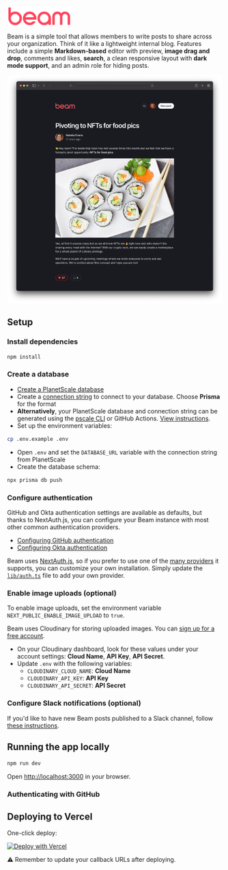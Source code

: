 <img src="public/images/logo.svg" width="150" />

Beam is a simple tool that allows members to write posts to share across your organization. Think of it like a lightweight internal blog. Features include a simple **Markdown-based** editor with preview, **image drag and drop**, comments and likes, **search**, a clean responsive layout with **dark mode support**, and an admin role for hiding posts.

<img src="public/images/screenshot.png" width="690" />

## Setup

### Install dependencies

```bash
npm install
```

### Create a database

- [Create a PlanetScale database](https://planetscale.com/docs/tutorials/planetscale-quick-start-guide#create-a-database)
- Create a [connection string](https://planetscale.com/docs/concepts/connection-strings#creating-a-password) to connect to your database. Choose **Prisma** for the format
- **Alternatively**, your PlanetScale database and connection string can be generated using the [pscale CLI](https://github.com/planetscale/cli) or GitHub Actions. [View instructions](doc/pscale-actions-setup.md).
- Set up the environment variables:

```bash
cp .env.example .env
```

- Open `.env` and set the `DATABASE_URL` variable with the connection string from PlanetScale
- Create the database schema:

```bash
npx prisma db push
```

### Configure authentication

GitHub and Okta authentication settings are available as defaults, but thanks to NextAuth.js, you can configure your Beam instance with most other common authentication providers.

- [Configuring GitHub authentication](doc/github_setup.md)
- [Configuring Okta authentication](doc/okta_setup.md)

Beam uses [NextAuth.js](https://next-auth.js.org/), so if you prefer to use one of the [many providers](https://next-auth.js.org/providers/) it supports, you can customize your own installation. Simply update the [`lib/auth.ts`](/lib/auth.ts#L11) file to add your own provider.

### Enable image uploads (optional)

To enable image uploads, set the environment variable `NEXT_PUBLIC_ENABLE_IMAGE_UPLOAD` to `true`.

Beam uses Cloudinary for storing uploaded images. You can [sign up for a free account](https://cloudinary.com/users/register/free).

- On your Cloudinary dashboard, look for these values under your account settings: **Cloud Name**, **API Key**, **API Secret**.
- Update `.env` with the following variables:
  - `CLOUDINARY_CLOUD_NAME`: **Cloud Name**
  - `CLOUDINARY_API_KEY`: **API Key**
  - `CLOUDINARY_API_SECRET`: **API Secret**

### Configure Slack notifications (optional)

If you'd like to have new Beam posts published to a Slack channel, follow [these instructions](doc/slack_setup.md).

## Running the app locally

```bash
npm run dev
```

Open [http://localhost:3000](http://localhost:3000) in your browser.

### Authenticating with GitHub

## Deploying to Vercel

One-click deploy:

[![Deploy with Vercel](https://vercel.com/button)](https://vercel.com/new/clone?repository-url=https%3A%2F%2Fgithub.com%2Fplanetscale%2Fbeam)

⚠️ Remember to update your callback URLs after deploying.
